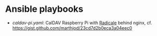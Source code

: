# Ansible playbooks

- _caldav-pi.yaml_: CalDAV Raspberry Pi with [Radicale](http://radicale.org/) behind nginx, cf. https://gist.github.com/marthjod/23cd7d2b0eca3a04eec0
